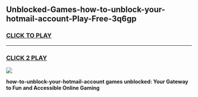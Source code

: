 
## Unblocked-Games-how-to-unblock-your-hotmail-account-Play-Free-3q6gp
<h3>
<a href="https://premium76.site?title=how-to-unblock-your-hotmail-account&ref=12A">CLICK TO PLAY</a></h3>
<hr>

<h3>
<a href="https://premium76.site?title=how-to-unblock-your-hotmail-account&ref=12A">CLICK 2 PLAY</a>
  
</h3>

<a href="https://premium76.site?title=how-to-unblock-your-hotmail-account&ref=12A"><img src="https://clearcache.store/games.png"></a>


**how-to-unblock-your-hotmail-account games unblocked: Your Gateway to Fun and Accessible Online Gaming**
